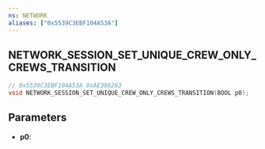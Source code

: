 ```yaml
---
ns: NETWORK
aliases: ["0x5539C3EBF104A53A"]
---
```

## NETWORK_SESSION_SET_UNIQUE_CREW_ONLY_CREWS_TRANSITION

```c
// 0x5539C3EBF104A53A 0xAE396263
void NETWORK_SESSION_SET_UNIQUE_CREW_ONLY_CREWS_TRANSITION(BOOL p0);
```


## Parameters
* **p0**: 

